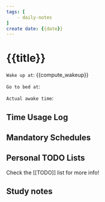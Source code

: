 ```yaml
---
tags: [
    - daily-notes
]
create date: {{date}}
---
```


# {{title}}

`Wake up at`: {{compute_wakeup}}

`Go to bed at`: 

`Actual awake time`: 

## Time Usage Log

## Mandatory Schedules
    
## Personal TODO Lists

Check the [[TODO]] list for more info!

## Study notes

